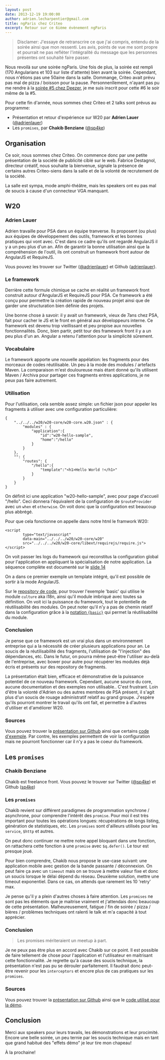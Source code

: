 ```yaml
---
layout: post
date: 2013-12-19 19:00:00
author: adrien.lecharpentier@gmail.com
title: ngParis chez Criteo
excerpt: Retour sur ce 6ième évènement ngParis
---
```


> Disclamer: J'essaye de retranscrire ce que j'ai compris, entendu de la soirée ainsi que mon ressenti. Les avis, points de vue me sont propre et pourrait ne pas refléter l'intégralité du message que les personnes présentes ont souhaité faire passer.

Nous revoilà sur une soirée ngParis. Une fois de plus, la soirée est rempli (170 Angularians et 103 sur liste d'attente) bien avant la soirée. Cependant, nous n'étions pas une 50aine dans la salle. Dommange, Criteo avait prévu pas mal de pizza / boisson pour la pause. Personnenllement, n'ayant pas pu me rendre à la [soirée #5 chez Deezer][meetup#5], je me suis inscrit pour cette #6 le soir même de la #5. 

[meetup#5]: http://www.meetup.com/AngularJS-Paris/events/147070122

Pour cette fin d'année, nous sommes chez Criteo et 2 talks sont prévus au programme:

 - Présentation et retour d'expérience sur W20 par __Adrien Lauer__ ([@adrienlauer][adrien_twitter])
 - Les `promises`, par __Chakib Benziane__ ([@sp4ke][chakib_twitter])

[adrien_twitter]: https://twitter.com/adrienlauer
[chakib_twitter]: https://twitter.com/sp4ke

## Organisation

Ce soir, nous sommes chez Criteo. On commence donc par une petite présentation de la société de publicité ciblé sur le web. Fabrice Destagnol, directeur créatif, nous souhaite la bienvenue, signale la présence de certains autres Criteo-siens dans la salle et de la volonté de recrutement de la société.

La salle est sympa, mode amphi-théâtre, mais les speakers ont eu pas mal de soucis à cause d'un connecteur VGA manquant.

## W20

### Adrien Lauer

Adrien travaille pour PSA dans un équipe tranverse. Ils proposent (ou plus) aux équipes de développement des outils, framework et les bonnes pratiques qui vont avec. C'est dans ce cadre qu'ils ont regardé AngularJS il y a un peu plus d'un an. Afin de garantir la bonne utilisation ainsi que la compréhension de l'outil, ils ont construit un framework front autour de AngularJS et RequireJS.

Vous pouvez les trouver sur Twitter ([@adrienlauer][adrien_twitter]) et Github ([adrienlauer][adrien_github]).

[adrien_github]: https://github.com/adrienlauer

### Le framework

Derrière cette formule chimique se cache en réalité un framework front construit autour d'AngularJS et RequireJS pour PSA. Ce framework a été conçu pour permettre la création rapide de nouveau projet ainsi que de garder une structuration bien définie des projets. 

Une bonne chose à savoir: il y avait un framework, vieux de 7ans chez PSA, fait pour cacher le JS et le front en général aux développeurs interne. Ce framework est devenu trop vieillissant et peu propise aux nouvelles fonctionnalités. Donc, bien partir, petit tour des framework front il y a un peu plus d'un an. Angular a retenu l'attention pour la simplicité sûrement.

### Vocabulaire

Le framework apporte une nouvelle appélation: les fragments pour des morceaux de codes réutilisable. Un peu à la mode des modules / artefacts Maven. La comparaison m'est douloureuse mais étant donné qu'ils utilisent Maven / Archiva pour partager ces fragments entres applications, je ne peux pas faire autrement. 

### Utilisation

Pour l'utilisation, cela semble assez simple: un fichier json pour appeler les fragments à utiliser avec une configuration particulière:

    {
        "../../../w20/w20-core/w20-core.w20.json" : {
            "modules" : {
                "application":{
                    "id":"w20-hello-sample",
                    "home":"/hello"
                }
            }
        },
        "": {
            "routes": {
                "/hello":{
                    "template":"<h1>Hello World !</h1>"
                }
            }
        }
    }

On définit ici une application "w20-hello-sample", avec pour page d'accueil "/hello". Ceci donnera l'équivalent de la configuration de `$routeProvider` avec un `when` et `otherwise`. On voit donc que la configuration est beaucoup plus abbrégé.

Pour que cela fonctionne on appelle dans notre html le framwork W20:

    <script
            type="text/javascript"
            data-main="../../../w20/w20-core/w20"
            src="../../../w20/w20-core/libext/requirejs/require.js">
    </script>

On voit passer les logs du framework qui reconstitus la configuration global pour l'application en appliquant la spécialisation de notre application. La séquence complète est documenté sur le [slide 14](http://adrienlauer.github.io/w20-ngparis/slides/#/14)

On a dans ce premier exemple un template intégré, qu'il est possible de sortir à la mode AngularJS.

Sur le [repository de code][adrien_sources], pour trouver l'exemple 'basic' qui utilise le module `culture` aka i18n, ainsi qu'il module imbriqué avec toutes sa définition. On voit ici la puissance du framework, tout le potentielle de réutilisabilité des modules. On peut noter qu'il n'y a pas de chemin relatif dans la configuration grâce à la [notation `{basic}`](https://github.com/adrienlauer/w20-ngparis/blob/master/samples/basic/basic/basic.w20.json#L9) qui permet la réutilisabilité du module.

### Conclusion

Je pense que ce framework est un vrai plus dans un environnement entreprise qui a la nécessité de créer plusieurs applications pour an. Le soucis de la réutilisabilité des fragments, l'utilisation de "l'injection" des dépendances, etc. Dans le futur, on pourra même peut-être l'utiliser au-delà de l'entreprise, avec bower pour autre pour récupérer les modules déjà écris et présents sur des repository de fragments.

La présentation était bien, efficace et démonstrative de la puissance potentiel de ce nouveau framework. Cependant, aucune source du core, aucune documentation et des exemples non utilisable.. C'est frustrant. Loin d'être la volonté d'Adrien ou des autres membres de PSA présent, il s'agit plus d'un soucis de rouage administratif relatif au grand groupe. J'espère qu'ils pourront montrer le travail qu'ils ont fait, et permettre à d'autres d'utiliser et d'améliorer W20.

### Sources

Vous pouvez trouver la [présentation sur Github][adrien_slides] ainsi que certains [code d'exemple][adrien_sources]. Par contre, les exemples permettent de voir la configuration mais ne pourront fonctionner car il n'y a pas le coeur du framework.

[adrien_slides]: http://adrienlauer.github.io/w20-ngparis/slides/#/
[adrien_sources]: https://github.com/adrienlauer/w20-ngparis/tree/master/samples

## Les `promises`

### Chakib Benziane

Chakib est freelance front. Vous pouvez le trouver sur Twitter ([@sp4ke][chakib_twitter]) et Github ([sp4ke][chakib_github])

[chakib_github]: https://github.com/sp4ke

### Les `promises`

Chakib revient sur différent paradigmes de programmation synchrone / asynchrone, pour comprendre l'intérêt des `promise`. Pour moi il est très important pour toutes les opérations longues: récupérations de longs listing, génération de statistiques, etc. Les `promises` sont d'ailleurs utilisés pour les `service`, `$http` et autres.

On peut donc continuer ne mettre notre appel bloquant dans une fonction, on rattachera cette fonction à une `promise` avec `$q.defer()`. Le tour est presque joué. 

Pour bien comprendre, Chakib nous propose le use-case suivant: une application mobile avec gestion de la bande passante / déconnexion. On peut faire ça avec un `timeout` mais on se trouve à mettre valeur fixe et donc un soucis lorsque le délai dépend du réseau. Deuxième solution, mettre une timeout exponentiel. Dans ce cas, on attends que rarement les 10 'retry' max.

Je pense qu'il y a plein d'autres choses à faire attention. Les `promises` ne sont pas les éléments que je maitrise vraiment et j'attendais donc beaucoup de cette présentation. Malheureusement, fatigue / fin de soirée / pizza / bières / problèmes techniques ont ralenti le talk et m'a capacité à tout apprécier.

### Conclusion

> Les promises mériteraient un meetup à part.

Je ne peux pas être plus en accord avec Chakib sur ce point. Il est possible de faire tellement de chose pour l'application et l'utilisateur en maitrisant cette fonctionnalité. Je regrette qu'à cause des soucis technique, la présentation n'est pas pu se dérouler parfaitement. Il faudrait donc peut-être revenir pour les `interceptors` et encore plus de cas pratiques sur les `promises`.

### Sources

Vous pouvez trouver la [présentation sur Github][chakib_slides] ainsi que le [code utilisé pour la démo][chakib_sources].

[chakib_slides]: http://sp4ke.com/angular-promises/slides/template.html#1
[chakib_sources]: https://github.com/sp4ke/angular-promises


## Conclusion

Merci aux speakers pour leurs travails, les démonstrations et leur procimité. Encore une belle soirée, un peu ternie par les soucis technique mais en tant que grand habitué des "effets démo" je leur tire mon chapeau!

À la prochaine!

